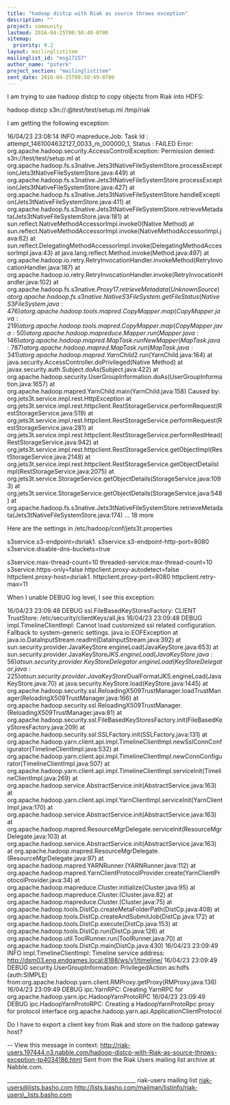 ```yaml
---
title: "hadoop distcp with Riak as source throws exception"
description: ""
project: community
lastmod: 2016-04-25T00:50:49-0700
sitemap:
  priority: 0.2
layout: mailinglistitem
mailinglist_id: "msg17257"
author_name: "psterk"
project_section: "mailinglistitem"
sent_date: 2016-04-25T00:50:49-0700
---
```



I am trying to use hadoop distcp to copy objects from Riak into HDFS:

hadoop distcp s3n://:@test/test/setup.ml /tmp/riak

I am getting the following exception:

16/04/23 23:08:14 INFO mapreduce.Job: Task Id :
attempt\_1461004632127\_0033\_m\_000000\_1, Status : FAILED
Error: org.apache.hadoop.security.AccessControlException: Permission denied:
s3n://test/test/setup.ml
 at
org.apache.hadoop.fs.s3native.Jets3tNativeFileSystemStore.processException(Jets3tNativeFileSystemStore.java:449)
 at
org.apache.hadoop.fs.s3native.Jets3tNativeFileSystemStore.processException(Jets3tNativeFileSystemStore.java:427)
 at
org.apache.hadoop.fs.s3native.Jets3tNativeFileSystemStore.handleException(Jets3tNativeFileSystemStore.java:411)
 at
org.apache.hadoop.fs.s3native.Jets3tNativeFileSystemStore.retrieveMetadata(Jets3tNativeFileSystemStore.java:181)
 at sun.reflect.NativeMethodAccessorImpl.invoke0(Native Method)
 at
sun.reflect.NativeMethodAccessorImpl.invoke(NativeMethodAccessorImpl.java:62)
 at
sun.reflect.DelegatingMethodAccessorImpl.invoke(DelegatingMethodAccessorImpl.java:43)
 at java.lang.reflect.Method.invoke(Method.java:497)
 at
org.apache.hadoop.io.retry.RetryInvocationHandler.invokeMethod(RetryInvocationHandler.java:187)
 at
org.apache.hadoop.io.retry.RetryInvocationHandler.invoke(RetryInvocationHandler.java:102)
 at org.apache.hadoop.fs.s3native.$Proxy17.retrieveMetadata(Unknown 
Source)
 at
org.apache.hadoop.fs.s3native.NativeS3FileSystem.getFileStatus(NativeS3FileSystem.java:476)
 at org.apache.hadoop.tools.mapred.CopyMapper.map(CopyMapper.java:219)
 at org.apache.hadoop.tools.mapred.CopyMapper.map(CopyMapper.java:50)
 at org.apache.hadoop.mapreduce.Mapper.run(Mapper.java:146)
 at org.apache.hadoop.mapred.MapTask.runNewMapper(MapTask.java:787)
 at org.apache.hadoop.mapred.MapTask.run(MapTask.java:341)
 at org.apache.hadoop.mapred.YarnChild$2.run(YarnChild.java:164)
 at java.security.AccessController.doPrivileged(Native Method)
 at javax.security.auth.Subject.doAs(Subject.java:422)
 at
org.apache.hadoop.security.UserGroupInformation.doAs(UserGroupInformation.java:1657)
 at org.apache.hadoop.mapred.YarnChild.main(YarnChild.java:158)
Caused by: org.jets3t.service.impl.rest.HttpException
 at
org.jets3t.service.impl.rest.httpclient.RestStorageService.performRequest(RestStorageService.java:519)
 at
org.jets3t.service.impl.rest.httpclient.RestStorageService.performRequest(RestStorageService.java:281)
 at
org.jets3t.service.impl.rest.httpclient.RestStorageService.performRestHead(RestStorageService.java:942)
 at
org.jets3t.service.impl.rest.httpclient.RestStorageService.getObjectImpl(RestStorageService.java:2148)
 at
org.jets3t.service.impl.rest.httpclient.RestStorageService.getObjectDetailsImpl(RestStorageService.java:2075)
 at
org.jets3t.service.StorageService.getObjectDetails(StorageService.java:1093)
 at
org.jets3t.service.StorageService.getObjectDetails(StorageService.java:548)
 at
org.apache.hadoop.fs.s3native.Jets3tNativeFileSystemStore.retrieveMetadata(Jets3tNativeFileSystemStore.java:174)
 ... 18 more


Here are the settings in /etc/hadoop/conf/jets3t.properties

s3service.s3-endpoint=dsriak1.
s3service.s3-endpoint-http-port=8080
s3service.disable-dns-buckets=true

s3service.max-thread-count=10
threaded-service.max-thread-count=10
s3service.https-only=false
httpclient.proxy-autodetect=false
httpclient.proxy-host=dsriak1.
httpclient.proxy-port=8080
httpclient.retry-max=11

When I unable DEBUG log level, I see this exception:

16/04/23 23:09:48 DEBUG ssl.FileBasedKeyStoresFactory: CLIENT TrustStore:
/etc/security/clientKeys/all.jks
16/04/23 23:09:48 DEBUG impl.TimelineClientImpl: Cannot load customized ssl
related configuration. Fallback to system-generic settings.
java.io.EOFException
 at java.io.DataInputStream.readInt(DataInputStream.java:392)
 at
sun.security.provider.JavaKeyStore.engineLoad(JavaKeyStore.java:653)
 at
sun.security.provider.JavaKeyStore$JKS.engineLoad(JavaKeyStore.java:56)
 at
sun.security.provider.KeyStoreDelegator.engineLoad(KeyStoreDelegator.java:225)
 at
sun.security.provider.JavaKeyStore$DualFormatJKS.engineLoad(JavaKeyStore.java:70)
 at java.security.KeyStore.load(KeyStore.java:1445)
 at
org.apache.hadoop.security.ssl.ReloadingX509TrustManager.loadTrustManager(ReloadingX509TrustManager.java:166)
 at
org.apache.hadoop.security.ssl.ReloadingX509TrustManager.(ReloadingX509TrustManager.java:81)
 at
org.apache.hadoop.security.ssl.FileBasedKeyStoresFactory.init(FileBasedKeyStoresFactory.java:209)
 at
org.apache.hadoop.security.ssl.SSLFactory.init(SSLFactory.java:131)
 at
org.apache.hadoop.yarn.client.api.impl.TimelineClientImpl.newSslConnConfigurator(TimelineClientImpl.java:532)
 at
org.apache.hadoop.yarn.client.api.impl.TimelineClientImpl.newConnConfigurator(TimelineClientImpl.java:507)
 at
org.apache.hadoop.yarn.client.api.impl.TimelineClientImpl.serviceInit(TimelineClientImpl.java:269)
 at
org.apache.hadoop.service.AbstractService.init(AbstractService.java:163)
 at
org.apache.hadoop.yarn.client.api.impl.YarnClientImpl.serviceInit(YarnClientImpl.java:170)
 at
org.apache.hadoop.service.AbstractService.init(AbstractService.java:163)
 at
org.apache.hadoop.mapred.ResourceMgrDelegate.serviceInit(ResourceMgrDelegate.java:103)
 at
org.apache.hadoop.service.AbstractService.init(AbstractService.java:163)
 at
org.apache.hadoop.mapred.ResourceMgrDelegate.(ResourceMgrDelegate.java:97)
 at org.apache.hadoop.mapred.YARNRunner.(YARNRunner.java:112)
 at
org.apache.hadoop.mapred.YarnClientProtocolProvider.create(YarnClientProtocolProvider.java:34)
 at org.apache.hadoop.mapreduce.Cluster.initialize(Cluster.java:95)
 at org.apache.hadoop.mapreduce.Cluster.(Cluster.java:82)
 at org.apache.hadoop.mapreduce.Cluster.(Cluster.java:75)
 at
org.apache.hadoop.tools.DistCp.createMetaFolderPath(DistCp.java:408)
 at
org.apache.hadoop.tools.DistCp.createAndSubmitJob(DistCp.java:172)
 at org.apache.hadoop.tools.DistCp.execute(DistCp.java:153)
 at org.apache.hadoop.tools.DistCp.run(DistCp.java:126)
 at org.apache.hadoop.util.ToolRunner.run(ToolRunner.java:70)
 at org.apache.hadoop.tools.DistCp.main(DistCp.java:430)
16/04/23 23:09:49 INFO impl.TimelineClientImpl: Timeline service address:
http://dsm03.eng.endgames.local:8188/ws/v1/timeline/
16/04/23 23:09:49 DEBUG security.UserGroupInformation: PrivilegedAction
as:hdfs (auth:SIMPLE)
from:org.apache.hadoop.yarn.client.RMProxy.getProxy(RMProxy.java:136)
16/04/23 23:09:49 DEBUG ipc.YarnRPC: Creating YarnRPC for
org.apache.hadoop.yarn.ipc.HadoopYarnProtoRPC
16/04/23 23:09:49 DEBUG ipc.HadoopYarnProtoRPC: Creating a
HadoopYarnProtoRpc proxy for protocol interface
org.apache.hadoop.yarn.api.ApplicationClientProtocol

Do I have to export a client key from Riak and store on the hadoop gateway
host?



--
View this message in context: 
http://riak-users.197444.n3.nabble.com/hadoop-distcp-with-Riak-as-source-throws-exception-tp4034186.html
Sent from the Riak Users mailing list archive at Nabble.com.

\_\_\_\_\_\_\_\_\_\_\_\_\_\_\_\_\_\_\_\_\_\_\_\_\_\_\_\_\_\_\_\_\_\_\_\_\_\_\_\_\_\_\_\_\_\_\_
riak-users mailing list
riak-users@lists.basho.com
http://lists.basho.com/mailman/listinfo/riak-users\_lists.basho.com

